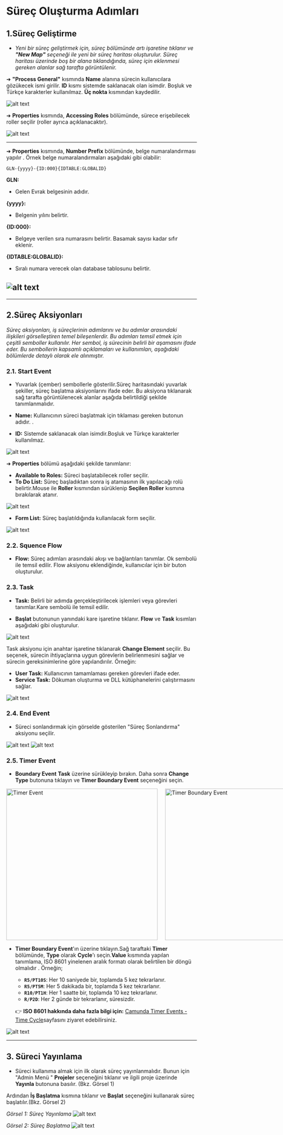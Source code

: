 
# Süreç Oluşturma Adımları


## 1.Süreç Geliştirme

 - _Yeni bir süreç geliştirmek için, süreç bölümünde artı işaretine tıklanır ve **"New Map"** seçeneği ile yeni bir süreç haritası oluşturulur. Süreç haritası üzerinde boş bir alana tıklandığında, süreç için eklenmesi gereken alanlar sağ tarafta görüntülenir._



➜ **"Process General"** kısmında **Name** alanına sürecin kullanıcılara gözükecek ismi girilir. **ID** kısmı sistemde saklanacak olan isimdir. Boşluk ve Türkçe karakterler kullanılmaz.
**Üç nokta** kısmından kaydedilir.

![alt text](/TimyaBPM-Documents/surec1.png) 

➜ **Properties** kısmında, **Accessing Roles** bölümünde, sürece erişebilecek roller seçilir (roller ayrıca açıklanacaktır).

![alt text](/TimyaBPM-Documents/surecc2.png) 

---
➜ **Properties** kısmında, **Number Prefix** bölümünde,  belge numaralandırması yapılır .
Örnek belge numaralandırmaları aşağıdaki gibi olabilir:

`GLN-{yyyy}-{ID:000}{IDTABLE:GLOBALID}`

 **GLN:**
- Gelen Evrak belgesinin adıdır.

**{yyyy}:** 
- Belgenin yılını belirtir.

**{ID:000}:** 
- Belgeye verilen sıra numarasını belirtir. Basamak sayısı kadar sıfır eklenir.

**{IDTABLE:GLOBALID}:** 
- Sıralı numara verecek olan database tablosunu belirtir.

![alt text](/TimyaBPM-Documents/sıralama.png) 
---

---
## 2.Süreç Aksiyonları
_Süreç aksiyonları, iş süreçlerinin adımlarını ve bu adımlar arasındaki ilişkileri görselleştiren temel bileşenlerdir. Bu adımları temsil etmek için çeşitli semboller kullanılır. Her sembol, iş sürecinin belirli bir aşamasını  ifade eder. Bu sembollerin kapsamlı açıklamaları ve kullanımları, aşağıdaki bölümlerde detaylı olarak ele alınmıştır._

### 2.1. Start Event 

 - Yuvarlak (çember) sembollerle gösterilir.Süreç haritasındaki yuvarlak şekiller, süreç başlatma aksiyonlarını ifade eder. Bu aksiyona tıklanarak sağ tarafta görüntülenecek alanlar aşağıda belirtildiği şekilde tanımlanmalıdır.

- **Name:** Kullanıcının süreci başlatmak için tıklaması gereken butonun adıdır.
.
- **ID:** Sistemde saklanacak olan isimdir.Boşluk ve Türkçe karakterler kullanılmaz.

![alt text](/TimyaBPM-Documents/surecc3.png) 


➜ **Properties** bölümü aşağıdaki şekilde tanımlanır:


- **Available to Roles:** Süreci başlatabilecek roller seçilir.
- **To Do List:** Süreç başladıktan sonra iş atamasının ilk yapılacağı rolü belirtir.Mouse ile **Roller** kısmından sürüklenip **Seçilen Roller** kısmına bırakılarak atanır.

 ![alt text](/TimyaBPM-Documents/roller8.png) 

- **Form List:** Süreç başlatıldığında kullanılacak form seçilir.


![alt text](/TimyaBPM-Documents/surecc4.png) 


### 2.2. Squence Flow 
- **Flow:** Süreç adımları arasındaki akışı ve bağlantıları tanımlar. Ok sembolü ile temsil edilir. Flow aksiyonu eklendiğinde, kullanıcılar için bir buton oluşturulur.

### 2.3. Task 

- **Task:** Belirli bir adımda gerçekleştirilecek işlemleri veya görevleri tanımlar.Kare
sembolü ile temsil edilir.

 - **Başlat** butonunun yanındaki kare işaretine tıklanır. **Flow** ve **Task** kısımları aşağıdaki gibi oluşturulur.



![alt text](/TimyaBPM-Documents/surecg1.png) 

Task aksiyonu için anahtar işaretine tıklanarak **Change Element** seçilir. Bu seçenek, sürecin ihtiyaçlarına uygun görevlerin  belirlenmesini sağlar ve sürecin gereksinimlerine göre yapılandırılır. Örneğin:

-  **User Task:** Kullanıcının   tamamlaması gereken görevleri ifade eder.
-   **Service Task:** Dökuman oluşturma ve DLL kütüphanelerini çalıştırmasını sağlar.



![alt text](/TimyaBPM-Documents/anahtar.png) 



### 2.4. End Event 
 - Süreci sonlandırmak için  görselde gösterilen "Süreç Sonlandırma" aksiyonu  seçilir.

![alt text](/TimyaBPM-Documents/son1.png) 
![alt text](/TimyaBPM-Documents/son2.png) 


### 2.5. Timer Event

- **Boundary Event**  **Task** üzerine sürükleyip bırakın. Daha sonra **Change Type** butonuna tıklayın ve **Timer Boundary Event** seçeneğini seçin.

<div style="display: flex; justify-content: space-around;">
  <img src="/TimyaBPM-Documents/timer.png" alt="Timer Event" width="400" style="margin-right: 20px;"/>
  <img src="/TimyaBPM-Documents/timer2.png" alt="Timer Boundary Event" width="400"/>
</div>





 - **Timer Boundary Event**'ın üzerine tıklayın.Sağ taraftaki **Timer** bölümünde, **Type** olarak **Cycle**'ı seçin.**Value**  kısmında yapılan tanımlama, ISO 8601 yinelenen aralık formatı olarak belirtilen bir döngü olmalıdır .
 Örneğin;
   - **`R5/PT10S`**: Her 10 saniyede bir, toplamda 5 kez tekrarlanır.
   - **`R5/PT5M`**: Her 5 dakikada bir, toplamda 5 kez tekrarlanır.
   - **`R10/PT1H`**: Her 1 saatte bir, toplamda 10 kez tekrarlanır.
   - **`R/P2D`**: Her 2 günde bir tekrarlanır, süresizdir.

   👉 **ISO 8601 hakkında daha fazla bilgi için:** [Camunda Timer Events - Time Cycle](https://docs.camunda.org/manual/latest/reference/bpmn20/events/timer-events/#time-cycle)sayfasını ziyaret edebilirsiniz.


![alt text](/TimyaBPM-Documents/timer3.png) 

---

## 3. Süreci Yayınlama


 - Süreci kullanıma almak için ilk olarak süreç yayınlanmalıdır. Bunun için "Admin Menü " **Projeler** seçeneğini tıklanır ve ilgili proje üzerinde **Yayınla** butonuna basılır. (Bkz. Görsel 1)

Ardından **İş Başlatma** kısmına tıklanır ve **Başlat** seçeneğini kullanarak süreç başlatılır.(Bkz. Görsel 2)

*Görsel 1: Süreç Yayınlama*
![alt text](/TimyaBPM-Documents/surecc5.png)  



*Görsel 2: Süreç Başlatma*
![alt text](/TimyaBPM-Documents/surecc6.png) 







